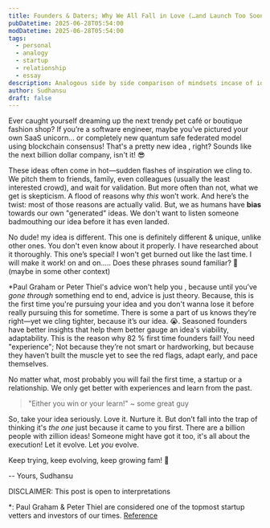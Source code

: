 ```yaml
---
title: Founders & Daters; Why We All Fall in Love (…and Launch Too Soon)
pubDatetime: 2025-06-28T05:54:00
modDatetime: 2025-06-28T05:54:00
tags: 
  - personal
  - analogy
  - startup
  - relationship
  - essay
description: Analogous side by side comparison of mindsets incase of idea or in the case of choosing partner?
author: Sudhansu
draft: false
---
```


Ever caught yourself dreaming up the next trendy pet café or boutique fashion shop? 
If you’re a software engineer, maybe you’ve pictured your own SaaS unicorn... or completely new quantum safe federated model using blockchain consensus! 
That's a pretty new idea , right? Sounds like the next billion dollar company, isn't it! 😎

These ideas often come in hot—sudden flashes of inspiration we cling to. We pitch them to friends, family, even colleagues (usually the least interested crowd), 
and wait for validation. But more often than not, what we get is skepticism. A flood of reasons why *this* won’t work. And here’s the twist: most of those reasons are actually valid.
But, we as humans have **bias** towards our own "generated" ideas. We don't want to listen someone 
badmouthing our idea before it has even landed. 

No dude! my idea is different. This one is definitely different & unique, unlike other ones. 
You don't even know about it properly. I have researched about it thoroughly. This one’s special! I won't get burned out
like the last time. I will make it work! on and on..... 
Does these phrases sound familiar? 🤪 (maybe in some other context)

*Paul Graham or Peter Thiel's advice won't help you , because until you’ve *gone through* something end to end, advice is just theory. Because, this is
the first time you're pursuing your idea and you don't wanna lose it before really pursuing this for sometime. There is some a part of us knows they’re right—yet we cling tighter, because it’s our idea. 😭.
Seasoned founders have better insights that help them better gauge an idea's viability, adaptability.
This is the reason why 82 % first time founders fail! You need "experience"; Not because they’re not smart or hardworking, but because they haven’t 
built the muscle yet to see the red flags, adapt early, and pace themselves.

No matter what, most probably you will fail the first time, a startup or a relationship. 
We only get better with experiences and learn from the past. 
> "Either you win or your learn!" ~ some great guy

So, take your idea seriously. Love it. Nurture it. But don’t fall into the trap of thinking it's *the one* just because it came to you first. There are a billion people
with zillion ideas! Someone might have got it too, it's all about the execution! Let it evolve. Let *you* evolve.

Keep trying, keep evolving, keep growing fam! 🤝

-- Yours, Sudhansu

DISCLAIMER: This post is open to interpretations

*: Paul Graham & Peter Thiel are considered one of the topmost startup vetters and investors of our times.
[Reference](https://explodingtopics.com/blog/startup-failure-stats)
